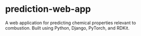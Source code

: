 # prediction-web-app
A web application for predicting chemical properties relevant to combustion. Built using Python, Django, PyTorch, and RDKit.
